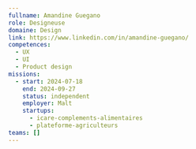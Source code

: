 ```yaml
---
fullname: Amandine Guegano
role: Designeuse
domaine: Design
link: https://www.linkedin.com/in/amandine-guegano/
competences:
  - UX
  - UI
  - Product design
missions:
  - start: 2024-07-18
    end: 2024-09-27
    status: independent
    employer: Malt
    startups:
      - icare-complements-alimentaires
      - plateforme-agriculteurs
teams: []
---
```

